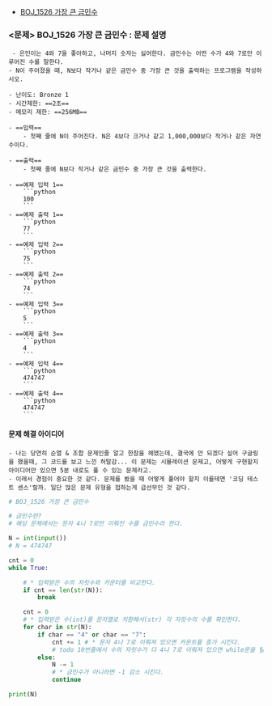 - [BOJ_1526 가장 큰 금민수](https://www.acmicpc.net/problem/1526)

### <문제> BOJ_1526 가장 큰 금민수 : 문제 설명
```ad-question
 - 은민이는 4와 7을 좋아하고, 나머지 숫자는 싫어한다. 금민수는 어떤 수가 4와 7로만 이루어진 수를 말한다.
- N이 주어졌을 때, N보다 작거나 같은 금민수 중 가장 큰 것을 출력하는 프로그램을 작성하시오. 
```

```ad-attention
- 난이도: Bronze 1
- 시간제한: ==2초==
- 메모리 제한: ==256MB==

- ==입력== 
	- 첫째 줄에 N이 주어진다. N은 4보다 크거나 같고 1,000,000보다 작거나 같은 자연수이다.

- ==출력==
	- 첫째 줄에 N보다 작거나 같은 금민수 중 가장 큰 것을 출력한다.

- ==예제 입력 1==
	```python
	100
	```
- ==예제 출력 1==
	```python
	77
	```
- ==예제 입력 2==
	```python
	75
	```
- ==예제 출력 2==
	```python
	74
	```
- ==예제 입력 3==
	```python
	5
	```
- ==예제 출력 3==
	```python
	4
	```
- ==예제 입력 4==
	```python
	474747
	```
- ==예제 출력 4==
	```python
	474747
	```
```

#### 문제 해결 아이디어
```ad-example
- 나는 당연히 순열 & 조합 문제인줄 알고 한참을 헤맸는데, 결국에 안 되겠다 싶어 구글링을 했을때, 그 코드를 보고 느낀 허탈감... 이 문제는 시뮬레이션 문제고, 어떻게 구현할지 아이디어만 있으면 5분 내로도 풀 수 있는 문제라고.
- 이래서 경험이 중요한 것 같다. 문제를 봤을 때 어떻게 풀어야 할지 이를테면 '코딩 테스트 센스'랄까. 일단 많은 문제 유형을 접하는게 급선무인 것 같다. 
```

```python
# BOJ_1526 가장 큰 금민수

# 금민수란?
# 해당 문제에서는 문자 4나 7로만 이뤄진 수를 금민수라 한다.

N = int(input())
# N = 474747 

cnt = 0
while True:

    # * 입력받은 수의 자릿수와 카운터를 비교한다.
    if cnt == len(str(N)):
        break

    cnt = 0
    # * 입력받은 수(int)를 문자열로 치환해서(str) 각 자릿수의 수를 확인한다.
    for char in str(N):
        if char == "4" or char == "7":
            cnt += 1 # * 문자 4나 7로 이뤄져 있으면 카운트를 증가 시킨다.
            # todo 10번줄에서 수의 자릿수가 다 4나 7로 이뤄져 있으면 while문을 탈출한다.
        else:
            N -= 1
            # * 금민수가 아니라면 -1 감소 시킨다.
            continue

print(N)
```